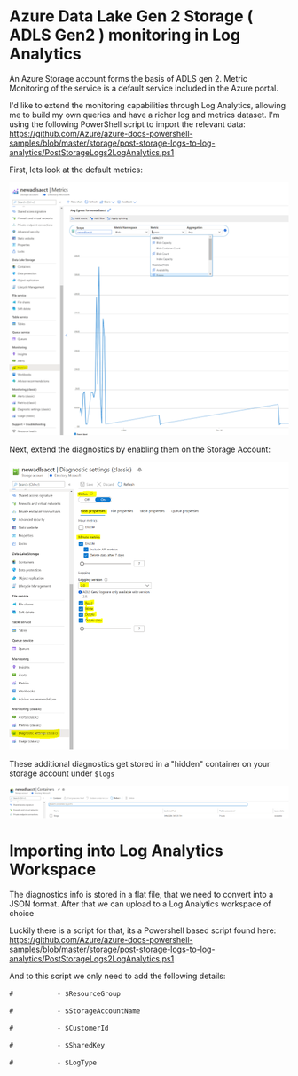# Azure Data Lake Gen 2 Storage ( ADLS Gen2 ) monitoring in Log Analytics

An Azure Storage account forms the basis of ADLS gen 2. Metric Monitoring of the service is a default service included in the Azure portal.

I'd like to extend the monitoring capabilities through Log Analytics, allowing me to build my own queries and have a richer log and metrics dataset.
I'm using the following PowerShell script to import the relevant data: https://github.com/Azure/azure-docs-powershell-samples/blob/master/storage/post-storage-logs-to-log-analytics/PostStorageLogs2LogAnalytics.ps1 

First, lets look at the default metrics:

![Screenshot](https://github.com/verboompj/Other/blob/master/Pictures/default%20metricsPNG.PNG)

Next, extend the diagnostics by enabling them on the Storage Account:

![Screenshot](https://github.com/verboompj/Other/blob/master/Pictures/diagsa.PNG)

These additional diagnostics get stored in a "hidden" container on your storage account under `$logs` 

![Screenshot](https://github.com/verboompj/Other/blob/master/Pictures/logssa.PNG)


# Importing into Log Analytics Workspace

The diagnostics info is stored in a flat file, that we need to convert into a JSON format. After that we can upload to a Log Analytics workspace of choice

Luckily there is a script for that, its a Powershell based script found here: https://github.com/Azure/azure-docs-powershell-samples/blob/master/storage/post-storage-logs-to-log-analytics/PostStorageLogs2LogAnalytics.ps1

And to this script we only need to add the following details: 

`#           - $ResourceGroup`

`#           - $StorageAccountName`

`#           - $CustomerId`

`#           - $SharedKey`

`#           - $LogType`



